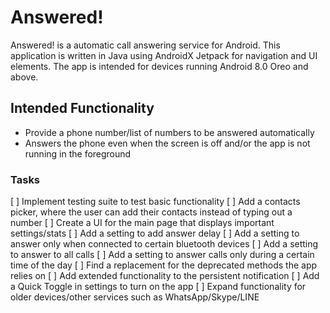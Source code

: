 # Answered!
Answered! is a automatic call answering service for Android. This application is written in Java using AndroidX Jetpack for navigation and UI elements.
The app is intended for devices running Android 8.0 Oreo and above.

## Intended Functionality
- Provide a phone number/list of numbers to be answered automatically
- Answers the phone even when the screen is off and/or the app is not running in the foreground

### Tasks
[ ] Implement testing suite to test basic functionality
[ ] Add a contacts picker, where the user can add their contacts instead of typing out a number
[ ] Create a UI for the main page that displays important settings/stats
[ ] Add a setting to add answer delay
[ ] Add a setting to answer only when connected to certain bluetooth devices
[ ] Add a setting to answer to all calls
[ ] Add a setting to answer calls only during a certain time of the day
[ ] Find a replacement for the deprecated methods the app relies on
[ ] Add extended functionality to the persistent notification
[ ] Add a Quick Toggle in settings to turn on the app
[ ] Expand functionality for older devices/other services such as WhatsApp/Skype/LINE
